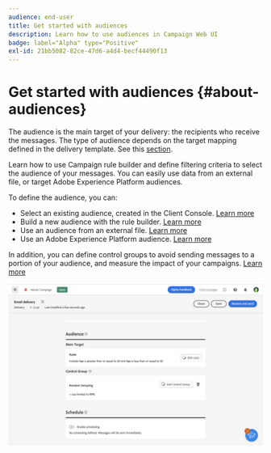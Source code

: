 ```yaml
---
audience: end-user
title: Get started with audiences
description: Learn how to use audiences in Campaign Web UI
badge: label="Alpha" type="Positive"
exl-id: 21bb5082-82ce-47d6-a4d4-becf44490f13
---
```


# Get started with audiences {#about-audiences}

<!--
Audience only created for the delivery, not available later-->


<!--
Three ways:
* existing audience

Campaign or AEP Audiences

* create new on the fly

query like AEP segment builder (same component with campaign data)

* import from file

show use case with a new audience creation (or import from file?)

control groups like acc: exract, random, based on attribute
-->


The audience is the main target of your delivery: the recipients who receive the messages. The type of audience depends on the target mapping defined in the delivery template. See this [section](../msg/delivery-template.md). 

Learn how to use Campaign rule builder and define filtering criteria to select the audience of your messages. You can easily use data from an external file, or target Adobe Experience Platform audiences. 


To define the audience, you can:

* Select an existing audience, created in the Client Console. [Learn more](add-audience.md)
* Build a new audience with the rule builder. [Learn more](segment-builder.md)
* Use an audience from an external file. [Learn more](file-audience.md)
* Use an Adobe Experience Platform audience. [Learn more](aep-audience.md)

In addition, you can define control groups to avoid sending messages to a portion of your audience, and measure the impact of your campaigns. [Learn more](control-group.md)

![](assets/about-audience.png)

